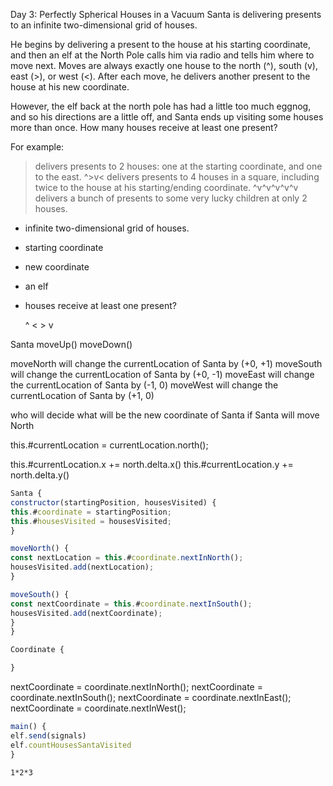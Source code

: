 Day 3: Perfectly Spherical Houses in a Vacuum
Santa is delivering presents to an infinite two-dimensional grid of houses.

He begins by delivering a present to the house at his starting coordinate, and then an elf at the North Pole calls him via radio and tells him where to move next. Moves are always exactly one house to the north (^), south (v), east (>), or west (<). After each move, he delivers another present to the house at his new coordinate.

However, the elf back at the north pole has had a little too much eggnog, and so his directions are a little off, and Santa ends up visiting some houses more than once. How many houses receive at least one present?

For example:

> delivers presents to 2 houses: one at the starting coordinate, and one to the east.
> ^>v< delivers presents to 4 houses in a square, including twice to the house at his starting/ending coordinate.
> ^v^v^v^v^v delivers a bunch of presents to some very lucky children at only 2 houses.

- infinite two-dimensional grid of houses.
- starting coordinate
- new coordinate
- an elf
- houses receive at least one present?

  ^
  < >
  v

Santa
moveUp()
moveDown()

moveNorth will change the currentLocation of Santa by (+0, +1)
moveSouth will change the currentLocation of Santa by (+0, -1)
moveEast will change the currentLocation of Santa by (-1, 0)
moveWest will change the currentLocation of Santa by (+1, 0)

who will decide what will be the new coordinate of Santa if Santa will move North

this.#currentLocation = currentLocation.north();

this.#currentLocation.x += north.delta.x()
this.#currentLocation.y += north.delta.y()

```js
Santa {
constructor(startingPosition, housesVisited) {
this.#coordinate = startingPosition;
this.#housesVisited = housesVisited;
}

moveNorth() {
const nextLocation = this.#coordinate.nextInNorth();
housesVisited.add(nextLocation);
}

moveSouth() {
const nextCoordinate = this.#coordinate.nextInSouth();
housesVisited.add(nextCoordinate);
}
}
```

```js
Coordinate {

}
```

nextCoordinate = coordinate.nextInNorth();
nextCoordinate = coordinate.nextInSouth();
nextCoordinate = coordinate.nextInEast();
nextCoordinate = coordinate.nextInWest();

```js
main() {
elf.send(signals)
elf.countHousesSantaVisited
}
```

```
1*2*3
```

